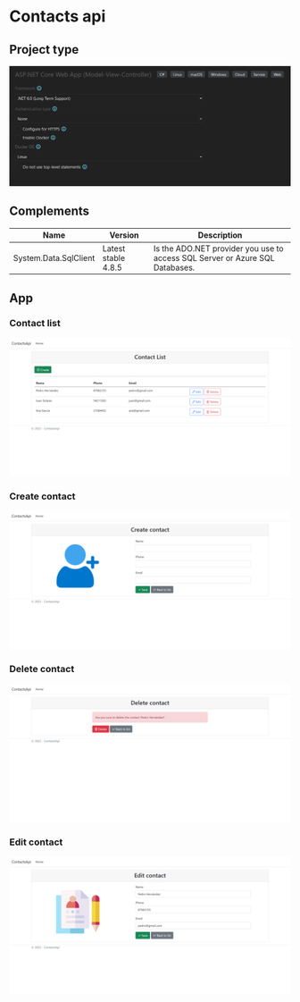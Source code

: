 # Contacts api

## Project type

<img src='./resources/project-type.png' style='width: 600px;'/>

## Complements

<table>
<thead>
  <tr>
    <th>Name</th>
    <th>Version</th>
    <th>Description</th>
  </tr>
</thead>
<tbody>
  <tr>
    <td>System.Data.SqlClient</td>
    <td>Latest stable 4.8.5</td>
    <td>Is the ADO.NET provider you use to access SQL Server or Azure SQL Databases.</td>
  </tr>
</tbody>
</table>

## App

### Contact list
<img src='./resources/contact-list.png' style='width: 600px;'/>

### Create contact
<img src='./resources/create-contact.png' style='width: 600px;'/>

### Delete contact
<img src='./resources/delete-contact.png' style='width: 600px;'/>

### Edit contact
<img src='./resources/edit-contact.png' style='width: 600px;'/>
